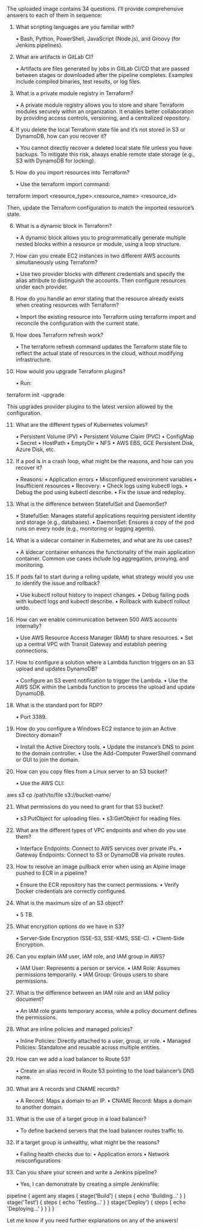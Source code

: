 The uploaded image contains 34 questions. I’ll provide comprehensive answers to each of them in sequence:

1. What scripting languages are you familiar with?

	•	Bash, Python, PowerShell, JavaScript (Node.js), and Groovy (for Jenkins pipelines).

2. What are artifacts in GitLab CI?

	•	Artifacts are files generated by jobs in GitLab CI/CD that are passed between stages or downloaded after the pipeline completes. Examples include compiled binaries, test results, or log files.

3. What is a private module registry in Terraform?

	•	A private module registry allows you to store and share Terraform modules securely within an organization. It enables better collaboration by providing access controls, versioning, and a centralized repository.

4. If you delete the local Terraform state file and it’s not stored in S3 or DynamoDB, how can you recover it?

	•	You cannot directly recover a deleted local state file unless you have backups. To mitigate this risk, always enable remote state storage (e.g., S3 with DynamoDB for locking).

5. How do you import resources into Terraform?

	•	Use the terraform import command:

terraform import <resource_type>.<resource_name> <resource_id>

Then, update the Terraform configuration to match the imported resource’s state.

6. What is a dynamic block in Terraform?

	•	A dynamic block allows you to programmatically generate multiple nested blocks within a resource or module, using a loop structure.

7. How can you create EC2 instances in two different AWS accounts simultaneously using Terraform?

	•	Use two provider blocks with different credentials and specify the alias attribute to distinguish the accounts. Then configure resources under each provider.

8. How do you handle an error stating that the resource already exists when creating resources with Terraform?

	•	Import the existing resource into Terraform using terraform import and reconcile the configuration with the current state.

9. How does Terraform refresh work?

	•	The terraform refresh command updates the Terraform state file to reflect the actual state of resources in the cloud, without modifying infrastructure.

10. How would you upgrade Terraform plugins?

	•	Run:

terraform init -upgrade

This upgrades provider plugins to the latest version allowed by the configuration.

11. What are the different types of Kubernetes volumes?

	•	Persistent Volume (PV)
	•	Persistent Volume Claim (PVC)
	•	ConfigMap
	•	Secret
	•	HostPath
	•	EmptyDir
	•	NFS
	•	AWS EBS, GCE Persistent Disk, Azure Disk, etc.

12. If a pod is in a crash loop, what might be the reasons, and how can you recover it?

	•	Reasons:
	•	Application errors
	•	Misconfigured environment variables
	•	Insufficient resources
	•	Recovery:
	•	Check logs using kubectl logs.
	•	Debug the pod using kubectl describe.
	•	Fix the issue and redeploy.

13. What is the difference between StatefulSet and DaemonSet?

	•	StatefulSet: Manages stateful applications requiring persistent identity and storage (e.g., databases).
	•	DaemonSet: Ensures a copy of the pod runs on every node (e.g., monitoring or logging agents).

14. What is a sidecar container in Kubernetes, and what are its use cases?

	•	A sidecar container enhances the functionality of the main application container. Common use cases include log aggregation, proxying, and monitoring.

15. If pods fail to start during a rolling update, what strategy would you use to identify the issue and rollback?

	•	Use kubectl rollout history to inspect changes.
	•	Debug failing pods with kubectl logs and kubectl describe.
	•	Rollback with kubectl rollout undo.

16. How can we enable communication between 500 AWS accounts internally?

	•	Use AWS Resource Access Manager (RAM) to share resources.
	•	Set up a central VPC with Transit Gateway and establish peering connections.

17. How to configure a solution where a Lambda function triggers on an S3 upload and updates DynamoDB?

	•	Configure an S3 event notification to trigger the Lambda.
	•	Use the AWS SDK within the Lambda function to process the upload and update DynamoDB.

18. What is the standard port for RDP?

	•	Port 3389.

19. How do you configure a Windows EC2 instance to join an Active Directory domain?

	•	Install the Active Directory tools.
	•	Update the instance’s DNS to point to the domain controller.
	•	Use the Add-Computer PowerShell command or GUI to join the domain.

20. How can you copy files from a Linux server to an S3 bucket?

	•	Use the AWS CLI:

aws s3 cp /path/to/file s3://bucket-name/

21. What permissions do you need to grant for that S3 bucket?

	•	s3:PutObject for uploading files.
	•	s3:GetObject for reading files.

22. What are the different types of VPC endpoints and when do you use them?

	•	Interface Endpoints: Connect to AWS services over private IPs.
	•	Gateway Endpoints: Connect to S3 or DynamoDB via private routes.

23. How to resolve an image pullback error when using an Alpine image pushed to ECR in a pipeline?

	•	Ensure the ECR repository has the correct permissions.
	•	Verify Docker credentials are correctly configured.

24. What is the maximum size of an S3 object?

	•	5 TB.

25. What encryption options do we have in S3?

	•	Server-Side Encryption (SSE-S3, SSE-KMS, SSE-C).
	•	Client-Side Encryption.

26. Can you explain IAM user, IAM role, and IAM group in AWS?

	•	IAM User: Represents a person or service.
	•	IAM Role: Assumes permissions temporarily.
	•	IAM Group: Groups users to share permissions.

27. What is the difference between an IAM role and an IAM policy document?

	•	An IAM role grants temporary access, while a policy document defines the permissions.

28. What are inline policies and managed policies?

	•	Inline Policies: Directly attached to a user, group, or role.
	•	Managed Policies: Standalone and reusable across multiple entities.

29. How can we add a load balancer to Route 53?

	•	Create an alias record in Route 53 pointing to the load balancer’s DNS name.

30. What are A records and CNAME records?

	•	A Record: Maps a domain to an IP.
	•	CNAME Record: Maps a domain to another domain.

31. What is the use of a target group in a load balancer?

	•	To define backend servers that the load balancer routes traffic to.

32. If a target group is unhealthy, what might be the reasons?

	•	Failing health checks due to:
	•	Application errors
	•	Network misconfigurations

33. Can you share your screen and write a Jenkins pipeline?

	•	Yes, I can demonstrate by creating a simple Jenkinsfile:

pipeline {
    agent any
    stages {
        stage('Build') {
            steps {
                echo 'Building...'
            }
        }
        stage('Test') {
            steps {
                echo 'Testing...'
            }
        }
        stage('Deploy') {
            steps {
                echo 'Deploying...'
            }
        }
    }
}

Let me know if you need further explanations on any of the answers!

